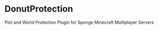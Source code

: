 DonutProtection
===============

Plot and World Protection Plugin for Sponge Minecraft Multiplayer Servers
